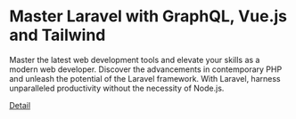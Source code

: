 # Master Laravel with GraphQL, Vue.js and Tailwind

Master the latest web development tools and elevate your skills as a modern web developer. Discover the advancements in contemporary PHP and unleash the potential of the Laravel framework. With Laravel, harness unparalleled productivity without the necessity of Node.js. 

[Detail](https://eduitfree.com/courses/master-laravel-with-graphql-vue-js-and-tailwind)